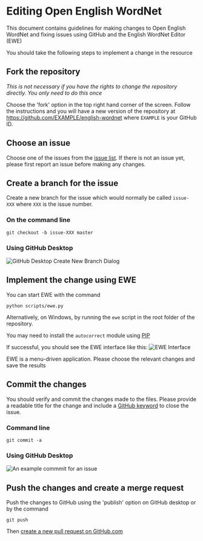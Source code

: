 # Editing Open English WordNet

This document contains guidelines for making changes to Open English WordNet and fixing issues using GitHub and the English WordNet Editor (EWE)

You should take the following steps to implement a change in the resource

## Fork the repository

_This is not necessary if you have the rights to change the repository directly. You only need to do this once_

Choose the 'fork' option in the top right hand corner of the screen. Follow the instructions and you will have a new version of the repository at https://github.com/EXAMPLE/english-wordnet where `EXAMPLE` is your GitHub ID.

## Choose an issue

Choose one of the issues from the [issue list](https://github.com/globalwordnet/english-wordnet/issues). If there is not an issue yet, please first report an issue before making any changes.

## Create a branch for the issue

Create a new branch for the issue which would normally be called `issue-XXX` where `XXX` is the issue number. 

### On the command line
    git checkout -b issue-XXX master
    
### Using GitHub Desktop
![GitHub Desktop Create New Branch Dialog](https://github.com/globalwordnet/english-wordnet/raw/ewe-doc-images/new-branch-wordnet.PNG)

## Implement the change using EWE

You can start EWE with the command

    python scripts/ewe.py
    
Alternatively, on Windows, by running the `ewe` script in the root folder of the repository.

You may need to install the `autocorrect` module using [PIP](https://docs.python.org/3/installing/index.html)

If successful, you should see the EWE interface like this:
![EWE Interface](https://github.com/globalwordnet/english-wordnet/raw/ewe-doc-images/ewe-interface.PNG)

EWE is a menu-driven application. Please choose the relevant changes and save the results

## Commit the changes

You should verify and commit the changes made to the files. Please provide a readable title for the change and include a [GitHub keyword](https://docs.github.com/en/github/managing-your-work-on-github/linking-a-pull-request-to-an-issue) to close the issue.

### Command line

    git commit -a
    
### Using GitHub Desktop

![An example commmit for an issue](https://github.com/globalwordnet/english-wordnet/raw/ewe-doc-images/commit.png)

## Push the changes and create a merge request

Push the changes to GitHub using the 'publish' option on GitHub desktop or by the command

    git push
    
Then [create a new pull request on GitHub.com](https://github.com/globalwordnet/english-wordnet/compare)
